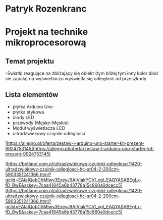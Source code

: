 # Patryk Rozenkranc
# Projekt na technike mikroprocesorową

## Temat projektu

-Światło reagujące na zbliżający się obiekt (tym bliżej tym inny kolor diód sie zapala) na wyświetlaczu wyświetla się odległość od przeszkody

## Lista elementów

- płytka Arduino Uno
- płytka stykowa
- diody LED
- przewody (Męsko-Męskie)
- Moduł wyświetlacza LCD
- ultradzwiekowy czujniki odleglosci

[https://allegro.pl/oferta/zestaw-l-arduino-uno-starter-kit-prezent-9924753145](https://allegro.pl/oferta/zestaw-l-arduino-uno-starter-kit-prezent-9924753145)

[https://botland.com.pl/ultradzwiekowe-czujniki-odleglosci/1420-ultradzwiekowy-czujnik-odleglosci-hc-sr04-2-200cm-5903351241366.html?gclid=EAIaIQobChMIwv3ExeyJ9AIViakYCh1_xgl_EAQYASABEgLx-fD_BwE&sskey=7caa41845a6b43778a15c860a0dcecc5](https://botland.com.pl/ultradzwiekowe-czujniki-odleglosci/1420-ultradzwiekowy-czujnik-odleglosci-hc-sr04-2-200cm-5903351241366.html?gclid=EAIaIQobChMIwv3ExeyJ9AIViakYCh1_xgl_EAQYASABEgLx-fD_BwE&sskey=7caa41845a6b43778a15c860a0dcecc5)